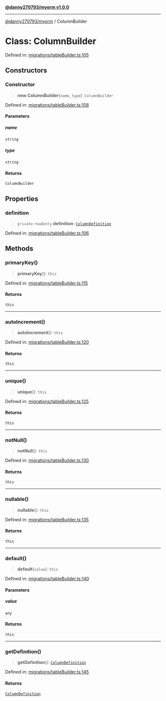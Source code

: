 [**@danny270793/myorm v1.0.0**](../README.md)

***

[@danny270793/myorm](../globals.md) / ColumnBuilder

# Class: ColumnBuilder

Defined in: [migrations/tableBuilder.ts:105](https://github.com/danny270793/MyORM/blob/9faec68ed1d5f8ec030994851f3cd734dd1ff811/src/libraries/migrations/tableBuilder.ts#L105)

## Constructors

### Constructor

> **new ColumnBuilder**(`name`, `type`): `ColumnBuilder`

Defined in: [migrations/tableBuilder.ts:108](https://github.com/danny270793/MyORM/blob/9faec68ed1d5f8ec030994851f3cd734dd1ff811/src/libraries/migrations/tableBuilder.ts#L108)

#### Parameters

##### name

`string`

##### type

`string`

#### Returns

`ColumnBuilder`

## Properties

### definition

> `private` `readonly` **definition**: [`ColumnDefinition`](../interfaces/ColumnDefinition.md)

Defined in: [migrations/tableBuilder.ts:106](https://github.com/danny270793/MyORM/blob/9faec68ed1d5f8ec030994851f3cd734dd1ff811/src/libraries/migrations/tableBuilder.ts#L106)

## Methods

### primaryKey()

> **primaryKey**(): `this`

Defined in: [migrations/tableBuilder.ts:115](https://github.com/danny270793/MyORM/blob/9faec68ed1d5f8ec030994851f3cd734dd1ff811/src/libraries/migrations/tableBuilder.ts#L115)

#### Returns

`this`

***

### autoIncrement()

> **autoIncrement**(): `this`

Defined in: [migrations/tableBuilder.ts:120](https://github.com/danny270793/MyORM/blob/9faec68ed1d5f8ec030994851f3cd734dd1ff811/src/libraries/migrations/tableBuilder.ts#L120)

#### Returns

`this`

***

### unique()

> **unique**(): `this`

Defined in: [migrations/tableBuilder.ts:125](https://github.com/danny270793/MyORM/blob/9faec68ed1d5f8ec030994851f3cd734dd1ff811/src/libraries/migrations/tableBuilder.ts#L125)

#### Returns

`this`

***

### notNull()

> **notNull**(): `this`

Defined in: [migrations/tableBuilder.ts:130](https://github.com/danny270793/MyORM/blob/9faec68ed1d5f8ec030994851f3cd734dd1ff811/src/libraries/migrations/tableBuilder.ts#L130)

#### Returns

`this`

***

### nullable()

> **nullable**(): `this`

Defined in: [migrations/tableBuilder.ts:135](https://github.com/danny270793/MyORM/blob/9faec68ed1d5f8ec030994851f3cd734dd1ff811/src/libraries/migrations/tableBuilder.ts#L135)

#### Returns

`this`

***

### default()

> **default**(`value`): `this`

Defined in: [migrations/tableBuilder.ts:140](https://github.com/danny270793/MyORM/blob/9faec68ed1d5f8ec030994851f3cd734dd1ff811/src/libraries/migrations/tableBuilder.ts#L140)

#### Parameters

##### value

`any`

#### Returns

`this`

***

### getDefinition()

> **getDefinition**(): [`ColumnDefinition`](../interfaces/ColumnDefinition.md)

Defined in: [migrations/tableBuilder.ts:145](https://github.com/danny270793/MyORM/blob/9faec68ed1d5f8ec030994851f3cd734dd1ff811/src/libraries/migrations/tableBuilder.ts#L145)

#### Returns

[`ColumnDefinition`](../interfaces/ColumnDefinition.md)
